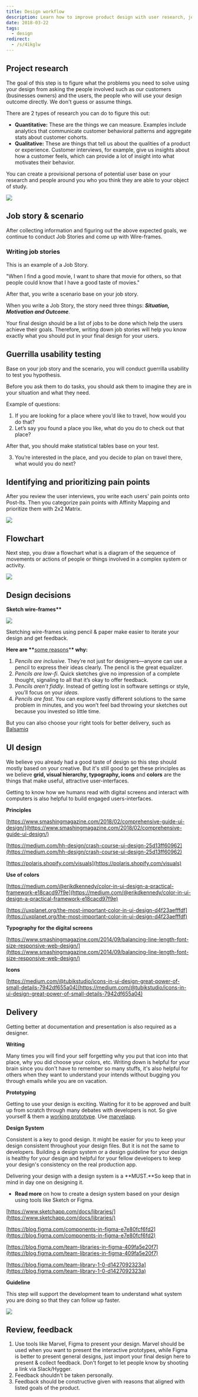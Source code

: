 ```yaml
---
title: Design workflow
description: Learn how to improve product design with user research, job stories, guerrilla usability testing, wireframing, UI principles, prototyping, and design systems for consistent and effective user interfaces.
date: 2018-03-22
tags:
  - design
redirect:
  - /s/4ikglw
---
```


## Project research

The goal of this step is to figure what the problems you need to solve using your design from asking the people involved such as our customers (businesses owners) and the users, the people who will use your design outcome directly. We don't guess or assume things.

There are 2 types of research you can do to figure this out:

- **Quantitative:** These are the things we can measure. Examples include analytics that communicate customer behavioral patterns and aggregate stats about customer cohorts.
- **Qualitative:** These are things that tell us about the qualities of a product or experience. Customer interviews, for example, give us insights about how a customer feels, which can provide a lot of insight into what motivates their behavior.

You can create a provisional persona of potential user base on your research and people around you who you think they are able to your object of study.

![](assets/design-workflow_aad2cd76d88ab384bd09ba16793dab87_md5.webp)

## Job story & scenario

After collecting information and figuring out the above expected goals, we continue to conduct Job Stories and come up with Wire-frames.

### Writing job stories

This is an example of a Job Story.

"When I find a good movie, I want to share that movie for others, so that people could know that I have a good taste of movies."

After that, you write a scenario base on your job story.

When you write a Job Story, the story need three things: **_Situation, Motivation _**and**_ Outcome_**.

Your final design should be a list of jobs to be done which help the users achieve their goals. Therefore, writing down job stories will help you know exactly what you should put in your final design for your users.

## Guerrilla usability testing

Base on your job story and the scenario, you will conduct guerrilla usability to test you hypothesis.

Before you ask them to do tasks, you should ask them to imagine they are in your situation and what they need.

Example of questions:

1. If you are looking for a place where you’d like to travel, how would you do that?
2. Let’s say you found a place you like, what do you do to check out that place?

After that, you should make statistical tables base on your test.

3. You’re interested in the place, and you decide to plan on travel there, what would you do next?

## Identifying and prioritizing pain points

After you review the user interviews, you write each users' pain points onto Post-Its. Then you categorize pain points with Affinity Mapping and prioritize them with 2x2 Matrix.

![](assets/design-workflow_d8fe23347d8bff5a0be6ae56bd0fc438_md5.webp)

## Flowchart

Next step, you draw a flowchart what is a diagram of the sequence of movements or actions of people or things involved in a complex system or activity.

![](assets/design-workflow_1ce44520b17bffd06b033406e0d794a6_md5.webp)

## Design decisions

**Sketch wire-frames\*\***

![](assets/design-workflow_d6a68d2878bdf01a430afc77624683a2_md5.webp)

Sketching wire-frames using pencil & paper make easier to iterate your design and get feedback.

**Here are \*\***[some reasons](https://www.designbetter.co/principles-of-product-design/pencils-before-pixels)\***\* why:**

1. _Pencils are inclusive_. They’re not just for designers—anyone can use a pencil to express their ideas clearly. The pencil is the great equalizer.
2. _Pencils are low-fi_. Quick sketches give no impression of a complete thought, signaling to all that it’s okay to offer feedback.
3. _Pencils aren’t fiddly_. Instead of getting lost in software settings or style, you’ll focus on your *ideas*.
4. _Pencils are fast_. You can explore vastly different solutions to the same problem in minutes, and you won’t feel bad throwing your sketches out because you invested so little time.

But you can also choose your right tools for better delivery, such as [Balsamiq](https://balsamiq.com/index.html)

## UI design

We believe you already had a good taste of design so this step should mostly based on your creative. But it's still good to get these principles as we believe **grid, visual hierarchy, typography, icons** and **colors** are the things that make useful, attractive user-interfaces.

Getting to know how we humans read with digital screens and interact with computers is also helpful to build engaged users-interfaces.

**Principles**

[https://www.smashingmagazine.com/2018/02/comprehensive-guide-ui-design/](https://www.smashingmagazine.com/2018/02/comprehensive-guide-ui-design/)

[https://medium.com/hh-design/crash-course-ui-design-25d13ff60962](https://medium.com/hh-design/crash-course-ui-design-25d13ff60962)

[https://polaris.shopify.com/visuals](https://polaris.shopify.com/visuals)

**Use of colors**

[https://medium.com/@erikdkennedy/color-in-ui-design-a-practical-framework-e18cacd97f9e](https://medium.com/@erikdkennedy/color-in-ui-design-a-practical-framework-e18cacd97f9e)

[https://uxplanet.org/the-most-important-color-in-ui-design-d4f23aefffdf](https://uxplanet.org/the-most-important-color-in-ui-design-d4f23aefffdf)

**Typography for the digital screens**

[https://www.smashingmagazine.com/2014/09/balancing-line-length-font-size-responsive-web-design/](https://www.smashingmagazine.com/2014/09/balancing-line-length-font-size-responsive-web-design/)

**Icons**

[https://medium.com/@tubikstudio/icons-in-ui-design-great-power-of-small-details-7942df655a04](https://medium.com/@tubikstudio/icons-in-ui-design-great-power-of-small-details-7942df655a04)

## Delivery

Getting better at documentation and presentation is also required as a designer.

**Writing**

Many times you will find your self forgetting why you put that icon into that place, why you did choose your colors, etc. Writing down is helpful for your brain since you don't have to remember so many stuffs, it's also helpful for others when they want to understand your intends without bugging you through emails while you are on vacation.

**Prototyping**

Getting to use your design is exciting. Waiting for it to be approved and built up from scratch through many debates with developers is not. So give yourself & them a [working prototype](https://marvelapp.com/54hd8ia/screen/25676944). Use [marvelapp](https://marvelapp.com/).

**Design System**

Consistent is a key to good design. It might be easier for you to keep your design consistent throughout your design files. But it is not the same to developers. Building a design system or a design guideline for your design is healthy for your design and helpful for your fellow developers to keep your design's consistency on the real production app.

Delivering your design with a design system is a **MUST.**So keep that in mind in day one on designing it.

- **Read more** on how to create a design system based on your design using tools like Sketch or Figma.

[https://www.sketchapp.com/docs/libraries/](https://www.sketchapp.com/docs/libraries/)

[https://blog.figma.com/components-in-figma-e7e80fcf6fd2](https://blog.figma.com/components-in-figma-e7e80fcf6fd2)

[https://blog.figma.com/team-libraries-in-figma-409fa5e20f7](https://blog.figma.com/team-libraries-in-figma-409fa5e20f7)

[https://blog.figma.com/team-library-1-0-d1427092323a](https://blog.figma.com/team-library-1-0-d1427092323a)

**Guideline**

This step will support the development team to understand what system you are doing so that they can follow up faster.

![](assets/design-workflow_a19657465a449ff547f2c9008bbfab8c_md5.webp)

## Review, feedback

1. Use tools like Marvel, Figma to present your design. Marvel should be used when you want to present the interactive prototypes, while Figma is better to present general designs, just import your final design here to present & collect feedback. Don't forget to let people know by shooting a link via Slack/Hygger.
2. Feedback shouldn't be taken personally.
3. Feedback should be constructive given with reasons that aligned with listed goals of the product.
